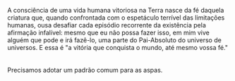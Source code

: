 ﻿A consciência de uma vida humana vitoriosa na Terra nasce da fé daquela criatura que, quando confrontada com o espetáculo terrível das limitações humanas, ousa desafiar cada episódio recorrente da existência pela afirmação infalível: mesmo que eu não possa fazer isso, em mim vive alguém que pode e irá fazê-lo, uma parte do Pai-Absoluto do universo de universos. E essa é "a vitória que conquista o mundo, até mesmo vossa fé."<BR><BR><BR>Precisamos adotar um padrão comum para as aspas.